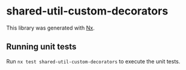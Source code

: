 # shared-util-custom-decorators

This library was generated with [Nx](https://nx.dev).

## Running unit tests

Run `nx test shared-util-custom-decorators` to execute the unit tests.
